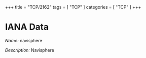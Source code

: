 +++
title = "TCP/2162"
tags = [ "TCP" ]
categories = [ "TCP" ]
+++

# IANA Data

_Name:_ navisphere

_Description:_ Navisphere

